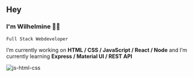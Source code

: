 ## Hey
### I'm Wilhelmine 👩‍💻
`Full Stack Webdeveloper`

 I’m currently working on **HTML / CSS / JavaScript / React / Node** and I’m currently learning **Express / Material UI / REST API**

![js-html-css](https://user-images.githubusercontent.com/74241434/149503005-14d14adb-4975-4074-8949-a4e04c1ada58.jpg)
